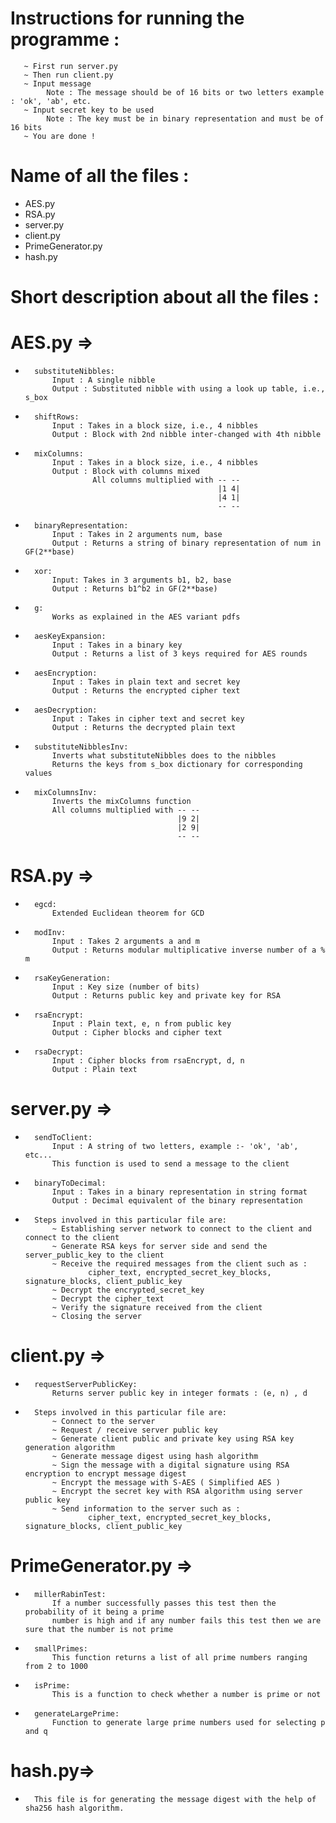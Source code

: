 # Instructions for running the programme :
       ~ First run server.py
       ~ Then run client.py
       ~ Input message
            Note : The message should be of 16 bits or two letters example : 'ok', 'ab', etc.
       ~ Input secret key to be used
            Note : The key must be in binary representation and must be of 16 bits
       ~ You are done !

# Name of all the files :
 - AES.py
 - RSA.py
 - server.py
 - client.py
 - PrimeGenerator.py
 - hash.py

# Short description about all the files :

# AES.py =>
-       substituteNibbles:
            Input : A single nibble
            Output : Substituted nibble with using a look up table, i.e., s_box
-       shiftRows:
            Input : Takes in a block size, i.e., 4 nibbles
            Output : Block with 2nd nibble inter-changed with 4th nibble
-       mixColumns:
            Input : Takes in a block size, i.e., 4 nibbles
            Output : Block with columns mixed
                     All columns multiplied with -- --
                                                 |1 4|
                                                 |4 1|
                                                 -- --

-       binaryRepresentation:
            Input : Takes in 2 arguments num, base
            Output : Returns a string of binary representation of num in GF(2**base)

-       xor:
            Input: Takes in 3 arguments b1, b2, base
            Output : Returns b1^b2 in GF(2**base)

-       g:
            Works as explained in the AES variant pdfs

-       aesKeyExpansion:
            Input : Takes in a binary key
            Output : Returns a list of 3 keys required for AES rounds

-       aesEncryption:
            Input : Takes in plain text and secret key
            Output : Returns the encrypted cipher text

-       aesDecryption:
            Input : Takes in cipher text and secret key
            Output : Returns the decrypted plain text

-       substituteNibblesInv:
            Inverts what substituteNibbles does to the nibbles
            Returns the keys from s_box dictionary for corresponding values

-       mixColumnsInv:
            Inverts the mixColumns function
            All columns multiplied with -- --
                                        |9 2|
                                        |2 9|
                                        -- --

# RSA.py =>
-       egcd:
            Extended Euclidean theorem for GCD

-       modInv:
            Input : Takes 2 arguments a and m
            Output : Returns modular multiplicative inverse number of a % m

-       rsaKeyGeneration:
            Input : Key size (number of bits)
            Output : Returns public key and private key for RSA

-       rsaEncrypt:
            Input : Plain text, e, n from public key
            Output : Cipher blocks and cipher text

-       rsaDecrypt:
            Input : Cipher blocks from rsaEncrypt, d, n
            Output : Plain text

# server.py =>
-       sendToClient:
            Input : A string of two letters, example :- 'ok', 'ab', etc...
            This function is used to send a message to the client

-       binaryToDecimal:
            Input : Takes in a binary representation in string format
            Output : Decimal equivalent of the binary representation

-       Steps involved in this particular file are:
            ~ Establishing server network to connect to the client and connect to the client
            ~ Generate RSA keys for server side and send the server_public_key to the client
            ~ Receive the required messages from the client such as :
                    cipher_text, encrypted_secret_key_blocks, signature_blocks, client_public_key
            ~ Decrypt the encrypted_secret_key
            ~ Decrypt the cipher_text
            ~ Verify the signature received from the client
            ~ Closing the server

# client.py =>
-       requestServerPublicKey:
            Returns server public key in integer formats : (e, n) , d

-       Steps involved in this particular file are:
            ~ Connect to the server
            ~ Request / receive server public key
            ~ Generate client public and private key using RSA key generation algorithm
            ~ Generate message digest using hash algorithm
            ~ Sign the message with a digital signature using RSA encryption to encrypt message digest
            ~ Encrypt the message with S-AES ( Simplified AES )
            ~ Encrypt the secret key with RSA algorithm using server public key
            ~ Send information to the server such as :
                    cipher_text, encrypted_secret_key_blocks, signature_blocks, client_public_key

# PrimeGenerator.py =>
-       millerRabinTest:
            If a number successfully passes this test then the probability of it being a prime
            number is high and if any number fails this test then we are sure that the number is not prime

-       smallPrimes:
            This function returns a list of all prime numbers ranging from 2 to 1000

-       isPrime:
            This is a function to check whether a number is prime or not

-       generateLargePrime:
            Function to generate large prime numbers used for selecting p and q

# hash.py=>
-       This file is for generating the message digest with the help of sha256 hash algorithm.
